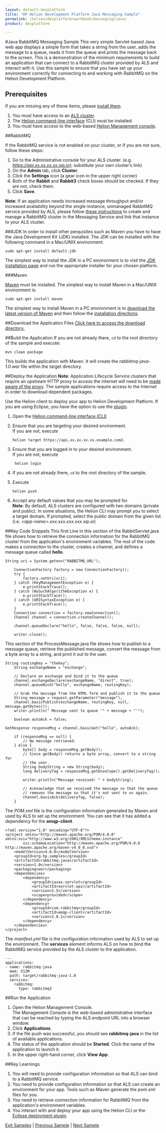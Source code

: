 ```yaml
---
layout: default-devplatform
title: "HP Helion Development Platform Java Messaging Sample"
permalink: /helion/devplatform/workbook/messaging/java/
product: devplatform

---
```

<!--PUBLISHED-->
#Java RabbitMQ Messaging Sample
This very simple Servlet-based Java web app displays a simple form that takes a string from the user, adds the message to a queue, reads it from the queue and prints the message back to the screen. This is a demonstration of the minimum requirements to build an application that can connect to a RabbitMQ cluster provided by ALS and interact with it. Use this sample to ensure that you have set up your environment correctly for connecting to and working with RabbitMQ on the Helion Development Platform.

## Prerequisites
If you are missing any of these items, please [install them](/helion/devplatform/appdev/).

1.	You must have access to an [ALS cluster](/als/v1/admin/cluster/).
2.	The [Helion command-line interface](/als/v1/user/client/) (CLI) must be installed.
3.	You must have access to the web-based [Helion Management console](/als/v1/user/console/).

##RabbitMQ

If the RabbitMQ service is not enabled on your cluster, or if you are not sure, follow these steps:

1. Go to the Administrative console for your ALS cluster. (e.g. *https://api.xx.xx.xx.xx.xip.io*);  substitute your own cluster’s link)
1. On the **Admin** tab, click **Cluster**.
1. Click the **Settings** icon (a gear icon in the upper right corner)
1. Both of the **Rabbit** and **Rabbit3** check boxes should be checked. If they are not, check them.
1. Click **Save**.

**Note**: If an application needs increased message throughput and/or increased availability beyond the single-instance, unmanaged RabbitMQ service provided by ALS, please follow [these instructions](/helion/devplatform/messageservice) to create and manage a RabbitMQ cluster in the Messaging Service and link that instance to your ALS cluster.

###JDK
In order to install other perquisites such as Maven you have to have the Java Development Kit (JDK) installed. The JDK can be installed with the following command in a Mac/UNIX environment:

    sudo apt-get install default-jdk


The simplest way to install the JDK in a PC environment is to visit the [JDK installation page](http://www.oracle.com/technetwork/java/javase/downloads/index.html) and run the appropriate installer for your chosen platform.


###Maven

[Maven](http://maven.apache.org/ "Maven") must be installed. 
The simplest way to install Maven in a Mac/UNIX environment is:

	sudo apt-get install maven 

The simplest way to install Maven in a PC environment is to [download the latest version of Maven](http://maven.apache.org/download.cgi) and then follow the [installation directions](http://maven.apache.org/guides/getting-started/windows-prerequisites.html).

##Download the Application Files
[Click here to access the download directory.](https://github.com/HelionDevPlatform/helion-rabbitmq-java)

##Build the Application
If you are not already there, `cd` to the root directory of the sample and execute:

	mvn clean package

This builds the application with Maven. It will create the *rabbitmq-java-1.0.war* file  within the target directory. 

##Deploy the Application
**Note**: Application Lifecycle Service clusters that require an upstream HTTP proxy to access the internet will need to be [made aware of the proxy](/als/v1/admin/server/configuration/#staging-cache-app-http-proxy). The sample applications require access to the Internet in order to download dependent packages.

Use the Helion client to deploy your app to Helion Development Platform. If you are using Eclipse, you have the option to use the [plugin](/helion/devplatform/eclipse/).

1.	Open the [Helion command-line interface (CLI)](/als/v1/user/reference/client-ref/)
3.	Ensure that you are targeting your desired environment.  <br> If you are not, execute
	
		helion target https://api.xx.xx.xx.xx.example.com2.	


1. Ensure that you are logged in to your desired environment.  <br>If you are not, execute
	
		helion login
		
4.	If you are not already there, `cd` to the root directory of the sample.
5.	Execute
	
		helion push
	
6.	Accept any default values that you may be prompted for. <br>**Note**: By default, ALS clusters are configured with two domains (private and public). In some situations, the Helion CLI may prompt you to select a target domain. If prompted, select the public domain from the given list (i.e. *&lt;app-name&gt;.xxx.xxx.xxx.xxx.xip.io*)


##Key Code Snippets
This first Line in this section of the RabbitServlet.java file shows how to retrieve the connection information for the RabbitMQ cluster from the application's environment variables. The rest of the code makes a connection to the cluster, creates a channel, and defines a message queue called **hello**.

	String uri = System.getenv("RABBITMQ_URL");

        ConnectionFactory factory = new ConnectionFactory();
        try {
            factory.setUri(uri);
        } catch (KeyManagementException e) {
            e.printStackTrace();
        } catch (NoSuchAlgorithmException e) {
            e.printStackTrace();
        } catch (URISyntaxException e) {
            e.printStackTrace();
        }
        Connection connection = factory.newConnection();
        Channel channel = connection.createChannel();

        channel.queueDeclare("hello", false, false, false, null);

        writer.close();

This section of the ProcessMessage.java file shows how to publish to a message queue, retrieve the published message, convert the message from a byte array to a string, and print it out to the user.

	String routingKey = "thekey";
        String exchangeName = "exchange";

        // Declare an exchange and bind it to the queue
        channel.exchangeDeclare(exchangeName, "direct", true);
        channel.queueBind("hello", exchangeName, routingKey);

        // Grab the message from the HTML form and publish it to the queue
        String message = request.getParameter("message");
        channel.basicPublish(exchangeName, routingKey, null, message.getBytes());
        writer.println(" Message sent to queue '" + message + "'");

        boolean autoAck = false;

	GetResponse responseMsg = channel.basicGet("hello", autoAck);

        if (responseMsg == null) {
            // No message retrieved.
        } else {
            byte[] body = responseMsg.getBody();
            // Since getBody() returns a byte array, convert to a string for
            // the user.
            String bodyString = new String(body);
            long deliveryTag = responseMsg.getEnvelope().getDeliveryTag();

            writer.println("Message received: " + bodyString);

            // Acknowledge that we received the message so that the queue
            // removes the message so that it's not sent to us again.
            channel.basicAck(deliveryTag, false);
        }

The *POM.xml* file is the configuration information generated by Maven and used by ALS to set up the environment. You can see that it has added a dependency for the **amqp-client**.
	
	<?xml version="1.0" encoding="UTF-8"?>
	<project xmlns="http://maven.apache.org/POM/4.0.0" xmlns:xsi="http://www.w3.org/2001/XMLSchema-instance"
	        xsi:schemaLocation="http://maven.apache.org/POM/4.0.0 http://maven.apache.org/maven-v4_0_0.xsd">
	    <modelVersion>4.0.0</modelVersion>
	    <groupId>org.hp.samples</groupId>
	    <artifactId>rabbitmq-java</artifactId>
	    <version>1.0</version>
	    <packaging>war</packaging>
	    <dependencies>
	        <dependency>
	            <groupId>javax.servlet</groupId>
	            <artifactId>servlet-api</artifactId>
	            <version>2.5</version>
	            <scope>provided</scope>
	        </dependency>
	        <dependency>
	  			<groupId>com.rabbitmq</groupId>
	  			<artifactId>amqp-client</artifactId>
	  			<version>2.8.1</version>
			</dependency>
	    </dependencies>
	</project>

The *manifest.yml* file is the configuration information used by ALS to set up the environment. The **services** element informs ALS on how to bind the RabbitMQ service provided by the ALS cluster to the application.

	---
	applications: 
	- name: rabbitmq-java
	  mem: 512M
	  path: target/rabbitmq-java-1.0
	  services:
	    rabbitmq:
	      type: rabbitmq3

##Run the Application
1.	Open the Helion Management Console. <br> The Management Console is the web-based administrative interface that can be reached by typing the ALS endpoint URL into a browser window.
2.	Click **Applications**.
3.	If the file push was successful, you should see **rabbitmq-java** in the list of available applications.
4.	The status of the application should be **Started**. Click the name of the application to launch it.
5.	In the upper right-hand corner, click **View App**.

	

##Key Learnings
1.	You will need to provide configuration information so that ALS can bind to a RabbitMQ service.
2.	You need to provide configuration information so that ALS can create an environment for your app. Tools such as Maven generate the *pom.xml* files for you.
3.	You need to retrieve connection information for RabbitMQ from the application's environment variables.
4.	You interact with and deploy your app using the Helion CLI or the [Eclipse deployment plugin](/helion/devplatform/eclipse/).

[Exit Samples](/helion/devplatform/appdev) | [Previous Sample](/helion/devplatform/workbook/database/java/) | [Next Sample](/helion/devplatform/workbook/helloworld/java/)
